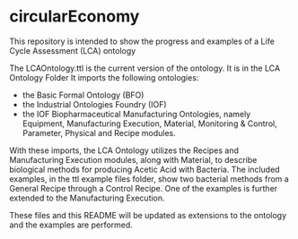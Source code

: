 # circularEconomy
This repository is intended to show the progress and examples of a Life Cycle Assessment (LCA) ontology

The LCAOntology.ttl is the current version of the ontology.  It is in the LCA Ontology Folder  It imports the following ontologies:
- the Basic Formal Ontology (BFO)
- the Industrial Ontologies Foundry (IOF)
- the IOF Biopharmaceutical Manufacturing Ontologies, namely Equipment, Manufacturing Execution, Material, Monitoring & Control, Parameter, Physical and Recipe modules.

With these imports, the LCA Ontology utilizes the Recipes and Manufacturing Execution modules, along with Material, to describe biological methods for producing Acetic Acid with Bacteria.
The included examples, in the ttl example files folder, show two bacterial methods from a General Recipe through a Control Recipe.  One of the examples is further extended to the Manufacturing Execution.

These files and this README will be updated as extensions to the ontology and the examples are performed.
